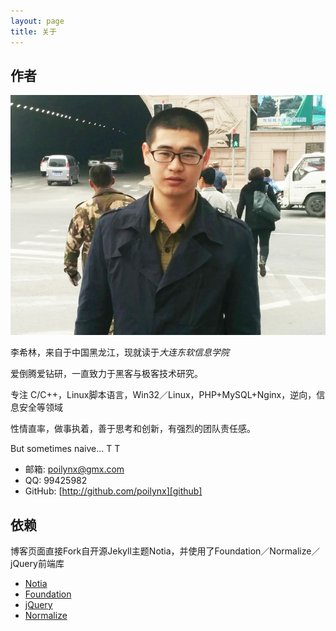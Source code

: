 ```yaml
---
layout: page
title: 关于
---
```

## 作者

![Auther](/about/auther.jpg)

李希林，来自于中国黑龙江，现就读于*大连东软信息学院*

爱倒腾爱钻研，一直致力于黑客与极客技术研究。

专注 C/C++，Linux脚本语言，Win32／Linux，PHP+MySQL+Nginx，逆向，信息安全等领域

性情直率，做事执着，善于思考和创新，有强烈的团队责任感。

But sometimes naive... T T

* 邮箱: [poilynx@gmx.com][mail]
* QQ:  99425982
* GitHub:  [http://github.com/poilynx][github]


## 依赖

博客页面直接Fork自开源Jekyll主题Notia，并使用了Foundation／Normalize／jQuery前端库

* [Notia][0]
* [Foundation][1]
* [jQuery][2]
* [Normalize][3]

[0]: https://github.com/penibelst/jekyll-noita
[1]: http://foundation.zurb.com/
[2]: http://jquery.com/
[3]: http://necolas.github.io/normalize.css/
[mail]: mailto://poilynx@gmx.com
[github]: http://github.com/poilynx
